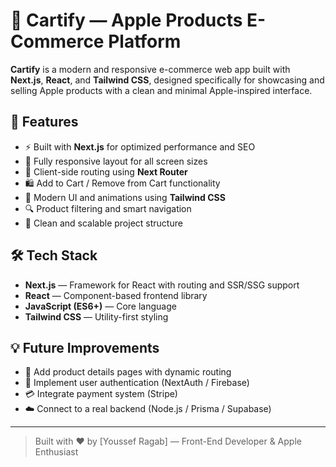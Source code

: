 # 🛒 Cartify — Apple Products E-Commerce Platform

**Cartify** is a modern and responsive e-commerce web app built with **Next.js**, **React**, and **Tailwind CSS**, designed specifically for showcasing and selling Apple products with a clean and minimal Apple-inspired interface.

## 🚀 Features
- ⚡ Built with **Next.js** for optimized performance and SEO
- 📱 Fully responsive layout for all screen sizes
- 🧭 Client-side routing using **Next Router**
- 🛍️ Add to Cart / Remove from Cart functionality
- 🎨 Modern UI and animations using **Tailwind CSS**
- 🔍 Product filtering and smart navigation
- 🧩 Clean and scalable project structure

## 🛠️ Tech Stack
- **Next.js** — Framework for React with routing and SSR/SSG support
- **React** — Component-based frontend library
- **JavaScript (ES6+)** — Core language
- **Tailwind CSS** — Utility-first styling


## 💡 Future Improvements
- 🧾 Add product details pages with dynamic routing
- 🔐 Implement user authentication (NextAuth / Firebase)
- 💳 Integrate payment system (Stripe)
- ☁️ Connect to a real backend (Node.js / Prisma / Supabase)

---

> Built with ❤️ by [Youssef Ragab] — Front-End Developer & Apple Enthusiast